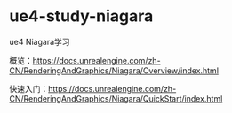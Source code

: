 # ue4-study-niagara
ue4 Niagara学习

概览：https://docs.unrealengine.com/zh-CN/RenderingAndGraphics/Niagara/Overview/index.html

快速入门：https://docs.unrealengine.com/zh-CN/RenderingAndGraphics/Niagara/QuickStart/index.html
